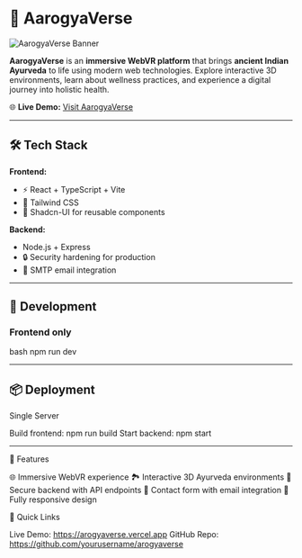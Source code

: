 # 🌿 AarogyaVerse

![AarogyaVerse Banner](https://your-image-link.com/banner.png)

**AarogyaVerse** is an **immersive WebVR platform** that brings **ancient Indian Ayurveda** to life using modern web technologies. Explore interactive 3D environments, learn about wellness practices, and experience a digital journey into holistic health.  

🌐 **Live Demo:** [Visit AarogyaVerse](https://arogyaverse.vercel.app)  

---

## 🛠️ Tech Stack

**Frontend:**  
- ⚡ React + TypeScript + Vite  
- 🎨 Tailwind CSS  
- 🧩 Shadcn-UI for reusable components  

**Backend:**  
- Node.js + Express  
- 🔒 Security hardening for production  
- 📧 SMTP email integration  

---

## 🚀 Development

### Frontend only
bash
npm run dev

---

## 📦 Deployment
Single Server

Build frontend: npm run build
Start backend: npm start

---

🌟 Features

🌐 Immersive WebVR experience
🏞️ Interactive 3D Ayurveda environments
🔐 Secure backend with API endpoints
📩 Contact form with email integration
📱 Fully responsive design

🔗 Quick Links

Live Demo: https://arogyaverse.vercel.app
GitHub Repo: https://github.com/yourusername/arogyaverse

